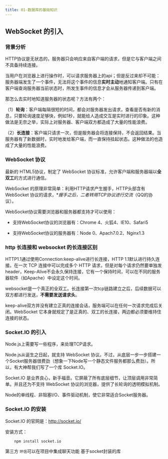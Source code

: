 ```yaml
---
title: 01-数据库的基础知识
---
```


## WebSocket 的引入

### 背景分析

HTTP协议是无状态的，服务器只会响应来自客户端的请求，但是它与客户端之间不具备持续连接。


当用户在浏览器上进行操作时，可以请求服务器上的api；但是反过来却不可能：服务器端发生了一个事件，无法将这个事件的信息**实时主动**地通知客户端。只有在客户端查询服务器当前状态时，所发生事件的信息才会从服务器传递到客户端。


那怎么去实时地知道服务器的状态呢？方法有两个：

（1）**轮询**：客户端每隔很短的时间，都会对服务器发出请求，查看是否有新的消息，只要轮询速度足够快，例如1秒，就能给人造成交互是实时进行的印象。这种做法是无奈之举，实际上对服务器、客户端双方都造成了大量的性能浪费。


（2）**长连接**：客户端只请求一次，但是服务器会将连接保持，不会返回结果。当服务器有了新数据时，实时地发给客户端，而一直保持挂起状态。这种做法的也造成了大量的性能浪费。

### WebSocket 协议

最新的 HTML5协议，制定了 WebSocket 协议标准，允许客户端和服务器端以**全双工**的方式进行通信。

WebSocket 的原理非常简单：利用HTTP请求产生握手，HTTP头部含有 WebSocket 协议的请求，**握手之后，二者转用TCP协议进行交流*（QQ的协议）。

WebSocket协议需要浏览器和服务器都支持才可以使用：


- 支持WebSocket协议的浏览器有：Chrome 4、火狐4、IE10、Safari5

- 支持WebSocket协议的服务器有：Node 0、Apach7.0.2、Nginx1.3


### http 长连接和 websocket 的长连接区别

HTTP1.1通过使用Connection:keep-alive进行长连接，HTTP 1.1默认进行持久连接。在一次 TCP 连接中可以完成多个 HTTP 请求，但是对每个请求仍然要单独发 header，Keep-Alive不会永久保持连接，它有一个保持时间，可以在不同的服务器软件（如Apache）中设定这个时间。

websocket是一个真正的全双工。长连接第一次tcp链路建立之后，后续数据可以双方都进行发送，**不需要发送请求头**。

keep-alive双方并没有建立正真的连接会话，服务端可以在任何一次请求完成后关闭。WebSocket 它本身就规定了是正真的、双工的长连接，两边都必须要维持住连接的状态。

### Socket.IO 的引入

Node.js上需要写一些程序，来处理TCP请求。

Node.js从诞生之日起，就支持 WebSocket 协议。不过，从底层一步一步搭建一个Socket服务器很费劲（想象一下Node写一个静态文件服务都那么费劲）。所以，有大神帮我们写了一个库 Socket.IO。

Socket.IO 是业界良心，新手福音。它屏蔽了所有底层细节，让顶层调用非常简单。并且还为不支持 WebSocket 协议的浏览器，提供了长轮询的透明模拟机制。

Node的单线程、非阻塞I/O、事件驱动机制，使它非常适合Socket服务器。

### Socket.IO 的安装

Socket.IO 的官网是：<http://socket.io/>

安装方式：

```
	npm install socket.io
```



第三方 `环信`可以在项目中集成聊天功能   基于socket封装的库



